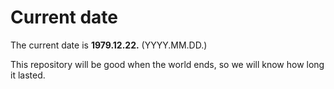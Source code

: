 # Current date

The current date is **1979.12.22.** (YYYY.MM.DD.)

This repository will be good when the world ends, so we will know how long it lasted.
